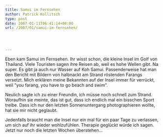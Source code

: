 ```yaml
---
title: Samui im Fernsehen
author: Patrick Kollitsch
type: post
date: 2007-01-11T06:41:14+00:00
url: /2007/01/samui-im-fernsehen/




---
```

Eben kam Samui im Fernsehen. Ihr wisst schon, die kleine Insel im Golf von Thailand. Viele Touristen sagen ihre Reisen ab, weil es hohe Wellen gibt. Na super. Es gibt ja auch nur Wasser auf Koh Samui. Passenderweise hat man den Bericht mit Bildern von halbnackt am Strand röstenden Farangs versetzt. Mich erklären meine Bekannten auf der Insel immer für verrückt, weil "you farang, you have to go beach and swim". 

Neulich sagte ich zu einer Freundin, ich müsse noch schnell zum Strand. Woraufhin sie meinte, das ist gut, dass ich endlich mal ein bisschen Sport treibe. Dass ich nur den letzten Sonnenuntergang photographieren wollte, hat sie mir nicht geglaubt.

Jedenfalls braucht man die Insel nur ein mal für ein paar Tage zu verlassen, um sich auf ihr wieder wohlzufühlen. Therapie geglückt würde ich sagen. Jetzt nur noch die letzten Wochen überstehen...
